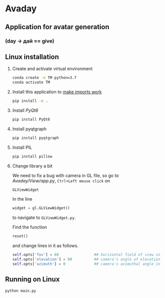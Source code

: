 # Avaday

## Application for avatar generation

### (day -> дай == give)

## Linux installation

1. Create and activate virtual environment

   ```sh
   conda create -n TM python=3.7
   conda activate TM
   ```

1. Install this application to [make imports work](https://stackoverflow.com/a/50194143)

   ```sh
   pip install -e .
   ```

1. Install _PyQt6_

    ```sh
    pip install PyQt6
    ```

1. Install pyqtgraph

    ```sh
    pip install pyqtgraph
    ```

1. Install PIL

    ```sh
    pip install pillow
    ```

1. Change library a bit

    We need to fix a bug with camera in GL file, so
    go to *Avaday/View/app.py*, `Ctrl+Left mouse click` on

    ```python
    GLViewWidget
    ```

    In the line

    ```python
    widget = gl.GLViewWidget()
    ```

    to navigate to `GLViewWidget.py`.

    Find the function

    ```python
    reset()
    ```

    and change lines in it as follows.

    ```python
    self.opts['fov'] = 60                ## horizontal field of view in degrees
    self.opts['elevation'] = 90          ## camera's angle of elevation in degrees
    self.opts['azimuth'] = 0             ## camera's azimuthal angle in degrees 
    ```

## Running on Linux

```sh
python main.py
```
